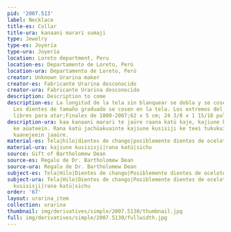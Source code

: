 ```yaml
---
pid: '2007.513'
label: Necklace
title-es: Collar
title-ura: kanaani marari sumaji
type: Jewelry
type-es: Joyería
type-ura: Joyería
location: Loreto department, Peru
location-es: Departamento de Loreto, Perú
location-ura: Departamento de Loreto, Perú
creator: Unknown Urarina maker
creator-es: Fabricante Urarina desconocido
creator-ura: Fabricante Urarina desconocido
description: Description to come
description-es: La longitud de la tela sin blanquear se dobla y se cose para cerrarla.
  Los dientes de tamaño graduado se cosen en la tela. Los extremos del collar se dejan
  libres para atar;Finales de 1800-2007;62 x 5 cm; 24 3/8 x 1 15/16 pulgadas
description-ura: kaa kanaani marari te jaüre raana katü kaje, kajiune kusisiji sumaji
  ke aüateein. Rana katü jachüakuainte kajiune kusisiji ke teei tukukuin jerekürüne
  kaanejeein jaaüre.
material-es: Tela|hilo|dientes de chango|posiblemente dientes de ocelote
material-ura: kajiune kusisisji|rana katü|sichu
source: Gift of Bartholomew Dean
source-es: Regalo de Dr. Bartholomew Dean
source-ura: Regalo de Dr. Bartholomew Dean
subject-es: Tela|Hilo|Dientes de chango|Posiblemente dientes de ocelote|Joyería
subject-ura: Tela|Hilo|Dientes de chango|Posiblemente dientes de ocelote|Joyería|kajiune
  kusisisji|rana katü|sichu
order: '67'
layout: urarina_item
collection: urarina
thumbnail: img/derivatives/simple/2007.5130/thumbnail.jpg
full: img/derivatives/simple/2007.5130/fullwidth.jpg
---
```

